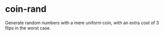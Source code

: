# coin-rand

Generate random numbers with a mere uniform coin,
with an extra cost of 3 flips in the worst case.
